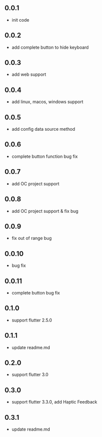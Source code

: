 ## 0.0.1

* init code

## 0.0.2

* add complete button to hide keyboard

## 0.0.3

* add web support

## 0.0.4

* add linux, macos, windows support

## 0.0.5

* add config data source method

## 0.0.6

* complete button function bug fix

## 0.0.7

* add OC project support

## 0.0.8

* add OC project support & fix bug

## 0.0.9

* fix out of range bug

## 0.0.10

* bug fix

## 0.0.11

* complete button bug fix

## 0.1.0

* support flutter 2.5.0

## 0.1.1

* update readme.md

## 0.2.0

* support flutter 3.0

## 0.3.0

* support flutter 3.3.0, add Haptic Feedback

## 0.3.1

* update readme.md

